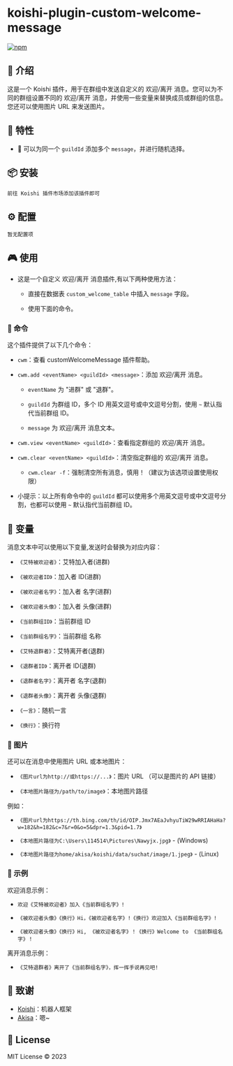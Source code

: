# koishi-plugin-custom-welcome-message

[![npm](https://img.shields.io/npm/v/koishi-plugin-custom-welcome-message?style=flat-square)](https://www.npmjs.com/package/koishi-plugin-custom-welcome-message)

## 🎈 介绍

这是一个 Koishi 插件，用于在群组中发送自定义的 欢迎/离开 消息。您可以为不同的群组设置不同的 欢迎/离开 消息，并使用一些变量来替换成员或群组的信息。您还可以使用图片 URL 来发送图片。

## 🚀 特性

* 🌈 可以为同一个 `guildId` 添加多个 `message`，并进行随机选择。
  
## 📦 安装

```
前往 Koishi 插件市场添加该插件即可
```

## ⚙️ 配置

```
暂无配置项
```
## 🎮 使用

- 这是一个自定义 欢迎/离开 消息插件,有以下两种使用方法：

  - 直接在数据表 `custom_welcome_table` 中插入 `message` 字段。

  - 使用下面的命令。
  

### 📝 命令

这个插件提供了以下几个命令：

- `cwm`：查看 customWelcomeMessage 插件帮助。

- `cwm.add <eventName> <guildId> <message>`：添加 欢迎/离开 消息。

  - `eventName` 为 "进群" 或 "退群"。

  - `guildId` 为群组 ID，多个 ID 用英文逗号或中文逗号分割，使用 `~` 默认指代当前群组 ID。

  - `message` 为 欢迎/离开 消息文本。

- `cwm.view <eventName> <guildId>`：查看指定群组的 欢迎/离开 消息。

- `cwm.clear <eventName> <guildId>`：清空指定群组的 欢迎/离开 消息。
  
  - `cwm.clear -f`：强制清空所有消息，慎用！（建议为该选项设置使用权限）

- 小提示：以上所有命令中的 `guildId` 都可以使用多个用英文逗号或中文逗号分割，也都可以使用 `~` 默认指代当前群组 ID。

## 🔮 变量

消息文本中可以使用以下变量,发送时会替换为对应内容：

- `《艾特被欢迎者》`：艾特加入者(进群)

- `《被欢迎者ID》`：加入者 ID(进群)

- `《被欢迎者名字》`：加入者 名字(进群)  

- `《被欢迎者头像》`：加入者 头像(进群)

- `《当前群组ID》`：当前群组 ID

- `《当前群组名字》`：当前群组 名称

- `《艾特退群者》`：艾特离开者(退群)

- `《退群者ID》`：离开者 ID(退群)

- `《退群者名字》`：离开者 名字(退群)

- `《退群者头像》`：离开者 头像(退群)

- `《一言》`：随机一言

- `《换行》`：换行符


### 🎨 图片

还可以在消息中使用图片 URL 或本地图片：

- `《图片url为http://或https://...》`：图片 URL （可以是图片的 API 链接）

- `《本地图片路径为/path/to/image》`：本地图片路径
  
例如：

- `《图片url为https://th.bing.com/th/id/OIP.Jmx7AEaJvhyuTiW29wRRIAHaHa?w=182&h=182&c=7&r=0&o=5&dpr=1.3&pid=1.7》`

- `《本地图片路径为C:\Users\114514\Pictures\Nawyjx.jpg》` - (Windows)

- `《本地图片路径为home/akisa/koishi/data/suchat/image/1.jpeg》` - (Linux)


### 🎲 示例

欢迎消息示例：

- `欢迎《艾特被欢迎者》加入《当前群组名字》!` 

- `《被欢迎者头像》《换行》Hi，《被欢迎者名字》!《换行》欢迎加入《当前群组名字》!`

- `《被欢迎者头像》《换行》Hi, 《被欢迎者名字》！《换行》Welcome to 《当前群组名字》！`

离开消息示例：

- `《艾特退群者》离开了《当前群组名字》，挥一挥手说再见吧!`

## 🙏 致谢

* [Koishi](https://koishi.chat/)：机器人框架
* [Akisa](https://forum.koishi.xyz/t/topic/4149)：嗯~

## 📄 License

MIT License © 2023